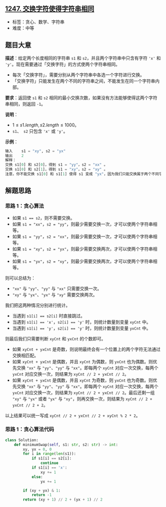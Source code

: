 ## [1247. 交换字符使得字符串相同](https://leetcode.cn/problems/minimum-swaps-to-make-strings-equal/)

- 标签：贪心、数学、字符串
- 难度：中等

## 题目大意

**描述**：给定两个长度相同的字符串 `s1` 和 `s2`，并且两个字符串中只含有字符 `'x'` 和 `'y'`。现在需要通过「交换字符」的方式使两个字符串相同。

- 每次「交换字符」，需要分别从两个字符串中各选一个字符进行交换。
- 「交换字符」只能发生在两个不同的字符串之间，不能发生在同一个字符串内部。

**要求**：返回使 `s1` 和 `s2` 相同的最小交换次数，如果没有方法能够使得这两个字符串相同，则返回 `-1`。

**说明**：

- $1 \le s1.length, s2.length \le 1000$。
- `s1`、` s2` 只包含 `'x'` 或 `'y'`。

**示例**：

```Python
输入    s1 = "xy", s2 = "yx"
输出    2
解释：
交换 s1[0] 和 s2[0]，得到 s1 = "yy"，s2 = "xx" 。
交换 s1[0] 和 s2[1]，得到 s1 = "xy"，s2 = "xy" 。
注意，你不能交换 s1[0] 和 s1[1] 使得 s1 变成 "yx"，因为我们只能交换属于两个不同字符串的字符。
```

## 解题思路

### 思路 1：贪心算法

- 如果 `s1 == s2`，则不需要交换。
- 如果 `s1 = "xx"`，`s2 = "yy"`，则最少需要交换一次，才可以使两个字符串相等。
- 如果 `s1 = "yy"`，`s2 = "xx"`，则最少需要交换一次，才可以使两个字符串相等。
- 如果 `s1 = "xy"`，`s2 = "yx"`，则最少需要交换两次，才可以使两个字符串相等。
- 如果 `s1 = "yx"`，`s2 = "xy"`，则最少需要交换两次，才可以使两个字符串相等。

则可以总结为：

- `"xx"` 与 `"yy"`、`"yy"` 与 `"xx"` 只需要交换一次。
- `"xy"` 与 `"yx"`、`"yx"` 与 `"xy"` 需要交换两次。

我们把这两种情况分别进行统计。

- 当遇到 `s1[i] == s2[i]` 时直接跳过。
- 当遇到 `s1[i] == 'x'`，`s2[i] == 'y'` 时，则统计数量到变量 `xyCnt` 中。
- 当遇到 `s1[i] == 'y'`，`s2[i] == 'y'` 时，则统计数量到变量 `yxCnt` 中。

则最后我们只需要判断 `xyCnt` 和 `yxCnt` 的个数即可。

- 如果 `xyCnt + yxCnt` 是奇数，则说明最终会有一个位置上的两个字符无法通过交换相匹配。
- 如果 `xyCnt + yxCnt` 是偶数，并且 `xyCnt` 为偶数，则 `yxCnt` 也为偶数。则优先交换 `"xx"` 与 `"yy"`、`"yy"` 与 `"xx"`。即每两个 `xyCnt` 对应一次交换，每两个 `yxCnt` 对应交换一次，则结果为 `xyCnt // 2 + yxCnt // 2`。
- 如果 `xyCnt + yxCnt` 是偶数，并且 `xyCnt` 为奇数，则 `yxCnt` 也为奇数。则优先交换 `"xx"` 与 `"yy"`、`"yy"` 与 `"xx"`。即每两个 `xyCnt` 对应一次交换，每两个 `yxCnt` 对应交换一次，则结果为 `xyCnt // 2 + yxCnt // 2`。最后还剩一组 `"xy"` 与 `"yx"` 或者 `"yx"` 与 `"xy"`，则再交换一次，则结果为 `xyCnt // 2 + yxCnt // 2 + 2`。

以上结果可以统一写成 `xyCnt // 2 + yxCnt // 2 + xyCnt % 2 * 2`。



### 思路 1：贪心算法代码

```Python
class Solution:
    def minimumSwap(self, s1: str, s2: str) -> int:
        xy, yx = 0, 0
        for i in range(len(s1)):
            if s1[i] == s2[i]:
                continue
            if s1[i] == 'x':
                xy += 1
            else:
                yx += 1

        if (xy + yx) & 1:
            return -1
        return (xy + 1) // 2 + (yx + 1) // 2
```
